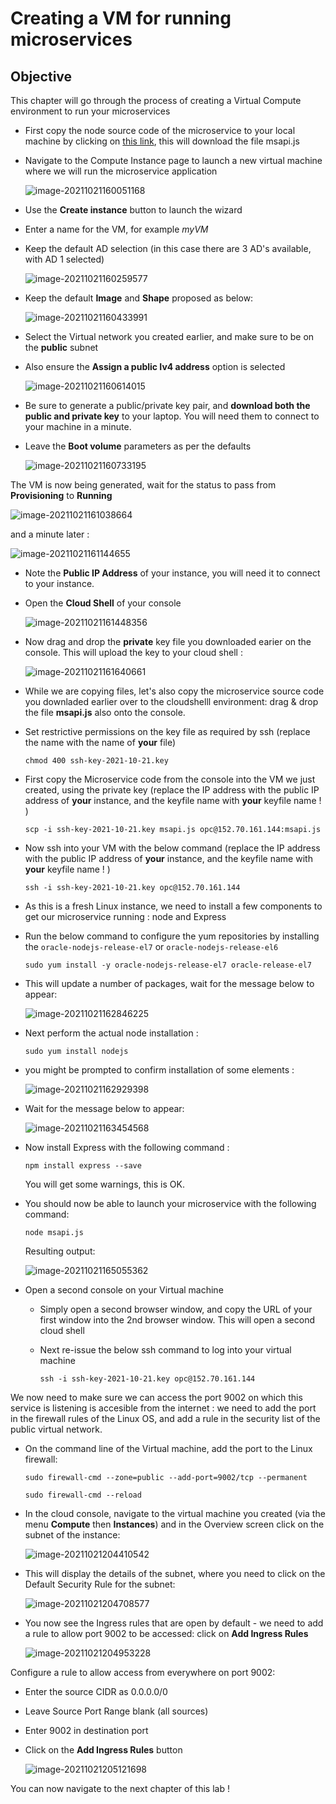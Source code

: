 # Creating a VM for running microservices



## Objective

This chapter will go through the process of creating a Virtual Compute environment to run your microservices

- First copy the node source code of the microservice to your local machine by clicking on [this link](code/msapi.js), this will download the file msapi.js

- Navigate to the Compute Instance page to launch a new virtual machine where we will run the microservice application

  ![image-20211021160051168](images/image-20211021160051168.png)

- Use the **Create instance** button to launch the wizard

- Enter a name for the VM, for example *myVM*

- Keep the default AD selection (in this case there are 3 AD's available, with AD 1 selected)

  ![image-20211021160259577](images/image-20211021160259577.png)

- Keep the default **Image** and **Shape** proposed as below:

  ![image-20211021160433991](images/image-20211021160433991.png)

- Select the Virtual network you created earlier, and make sure to be on the **public** subnet

- Also ensure the **Assign a public Iv4 address** option is selected

  ![image-20211021160614015](images/image-20211021160614015.png)

- Be sure to generate a public/private key pair, and **download both the public and private key** to your laptop.  You will need them to connect to your machine in a minute.

- Leave the **Boot volume** parameters as per the defaults

  ![image-20211021160733195](images/image-20211021160733195.png)

The VM is now being generated, wait for the status to pass from **Provisioning** to **Running**

![image-20211021161038664](images/image-20211021161038664.png)

and a minute later : 

![image-20211021161144655](images/image-20211021161144655.png)

- Note the **Public IP Address** of your instance, you will need it to connect to your instance.

- Open the **Cloud Shell** of your console

  ![image-20211021161448356](images/image-20211021161448356.png)

- Now drag and drop the **private** key file you downloaded earier on the console.  This will upload the key to your cloud shell :

  ![image-20211021161640661](images/image-20211021161640661.png)

- While we are copying files, let's also copy the microservice source code you downladed earlier over to the cloudshelll environment: drag & drop the file **msapi.js** also onto the console.

- Set restrictive permissions on the key file as required by ssh 
  (replace the name with the name of **your** file)

  ```
  chmod 400 ssh-key-2021-10-21.key
  ```

- First copy the Microservice code from the console into the VM we just created, using the private key (replace the IP address with the public IP address of **your** instance, and the keyfile name with **your** keyfile name ! )

  ```
  scp -i ssh-key-2021-10-21.key msapi.js opc@152.70.161.144:msapi.js
  ```

- Now ssh into your VM with the below command
  (replace the IP address with the public IP address of **your** instance, and the keyfile name with **your** keyfile name ! )

  ```
  ssh -i ssh-key-2021-10-21.key opc@152.70.161.144
  ```

- As this is a fresh Linux instance, we need to install a few components to get our microservice running : node and Express

- Run the below command to configure the yum repositories by installing the `oracle-nodejs-release-el7` or `oracle-nodejs-release-el6`

  ```
  sudo yum install -y oracle-nodejs-release-el7 oracle-release-el7
  ```

- This will update a number of packages, wait for the message below to appear: 

  ![image-20211021162846225](images/image-20211021162846225.png)

- Next perform the actual node installation : 

  ```
  sudo yum install nodejs
  ```

- you might be prompted to confirm installation of some elements :

  ![image-20211021162929398](/Users/jleemans/dev/github/cloudtestdrive/DataManagement/DataMesh/DataMeshMonolithMicro/04-microservice/images/image-20211021162929398.png)

- Wait for the message below to appear:

  ![image-20211021163454568](images/image-20211021163454568.png)

- Now install Express with the following command :

  ```
  npm install express --save
  ```

  You will get some warnings, this is OK.

- You should now be able to launch your microservice with the following command:

  ```
  node msapi.js
  ```

  Resulting output: 

  ![image-20211021165055362](images/image-20211021165055362.png)



- Open a second console on your Virtual machine

  - Simply open a second browser window, and copy the URL of your first window into the 2nd browser window.  This will open a second cloud shell

  - Next re-issue the below ssh command to log into your virtual machine

    ```
    ssh -i ssh-key-2021-10-21.key opc@152.70.161.144
    ```

We now need to make sure we can access the port 9002 on which this service is listening is accesible from the internet : we need to add the port in the firewall rules of the Linux OS, and add a rule in the security list of the public virtual network.

- On the command line of the Virtual machine, add the port to the Linux firewall:

  ```
  sudo firewall-cmd --zone=public --add-port=9002/tcp --permanent
  
  sudo firewall-cmd --reload
  ```

- In the cloud console, navigate to the virtual machine you created (via the menu **Compute** then **Instances**) and in the Overview screen click on the subnet of the instance:

  ![image-20211021204410542](images/image-20211021204410542.png)

- This will display the details of the subnet, where you need to click on the Default Security Rule for the subnet:  

  ![image-20211021204708577](images/image-20211021204708577.png)

- You now see the Ingress rules that are open by default - we need to add a rule to allow port 9002 to be accessed: click on **Add Ingress Rules**

  ![image-20211021204953228](images/image-20211021204953228.png)



Configure a rule to allow access from everywhere on port 9002:

- Enter the source CIDR as 0.0.0.0/0

- Leave Source Port Range blank (all sources)

- Enter 9002 in destination port

- Click on the **Add Ingress Rules** button

  ![image-20211021205121698](images/image-20211021205121698.png)





You can now navigate to the next chapter of this lab !
